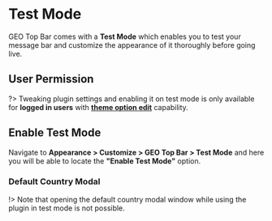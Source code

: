 # Test Mode

GEO Top Bar comes with a **Test Mode** which enables you to test your message bar and customize the appearance of it thoroughly before going live.

## User Permission

?> Tweaking plugin settings and enabling it on test mode is only available for **logged in users** with **[theme option edit](https://codex.wordpress.org/Roles_and_Capabilities#edit_theme_options)** capability.

## Enable Test Mode

Navigate to **Appearance > Customize > GEO Top Bar > Test Mode** and here you will be able to locate the **"Enable Test Mode"** option.


### Default Country Modal

!> Note that opening the default country modal window while using the plugin in test mode is not possible.
